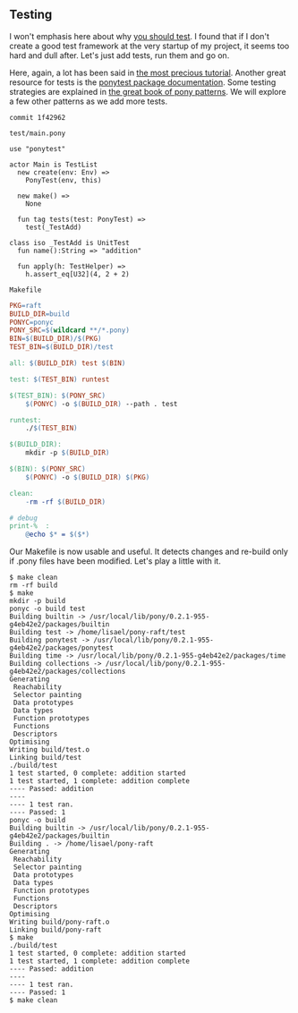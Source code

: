 ## Testing

I won't emphasis here about why [you should
test](https://www.google.fr/search?q=why+should+i+unittest). I found that if I
don't create a good test framework at the very startup of my project, it seems
too hard and dull after. Let's just add tests, run them and go on.

Here, again, a lot has been said in [the most precious
tutorial](http://tutorial.ponylang.org/testing/ponytest.html). Another great
resource for tests is the [ponytest package
documentation](http://www.ponylang.org/ponyc/ponytest--index/). Some testing
strategies are explained in [the great book of pony
patterns](http://patterns.ponylang.org/testing/). We will explore a few other
patterns as we add more tests.

`commit 1f42962`

`test/main.pony`

```  pony
use "ponytest"

actor Main is TestList
  new create(env: Env) =>
    PonyTest(env, this)

  new make() =>
    None

  fun tag tests(test: PonyTest) =>
    test(_TestAdd)

class iso _TestAdd is UnitTest
  fun name():String => "addition"

  fun apply(h: TestHelper) =>
    h.assert_eq[U32](4, 2 + 2)
```

`Makefile`

``` Makefile
PKG=raft
BUILD_DIR=build
PONYC=ponyc
PONY_SRC=$(wildcard **/*.pony)
BIN=$(BUILD_DIR)/$(PKG)
TEST_BIN=$(BUILD_DIR)/test

all: $(BUILD_DIR) test $(BIN)

test: $(TEST_BIN) runtest

$(TEST_BIN): $(PONY_SRC)
	$(PONYC) -o $(BUILD_DIR) --path . test

runtest:
	./$(TEST_BIN)

$(BUILD_DIR):
	mkdir -p $(BUILD_DIR)

$(BIN): $(PONY_SRC) 
	$(PONYC) -o $(BUILD_DIR) $(PKG)

clean:
	-rm -rf $(BUILD_DIR)

# debug
print-%  :
	@echo $* = $($*)
```

Our Makefile is now usable and useful. It detects changes and re-build only if
.pony files have been modified. Let's play a little with it.

```
$ make clean
rm -rf build
$ make
mkdir -p build
ponyc -o build test
Building builtin -> /usr/local/lib/pony/0.2.1-955-g4eb42e2/packages/builtin
Building test -> /home/lisael/pony-raft/test
Building ponytest -> /usr/local/lib/pony/0.2.1-955-g4eb42e2/packages/ponytest
Building time -> /usr/local/lib/pony/0.2.1-955-g4eb42e2/packages/time
Building collections -> /usr/local/lib/pony/0.2.1-955-g4eb42e2/packages/collections
Generating
 Reachability
 Selector painting
 Data prototypes
 Data types
 Function prototypes
 Functions
 Descriptors
Optimising
Writing build/test.o
Linking build/test
./build/test
1 test started, 0 complete: addition started
1 test started, 1 complete: addition complete
---- Passed: addition
----
---- 1 test ran.
---- Passed: 1
ponyc -o build
Building builtin -> /usr/local/lib/pony/0.2.1-955-g4eb42e2/packages/builtin
Building . -> /home/lisael/pony-raft
Generating
 Reachability
 Selector painting
 Data prototypes
 Data types
 Function prototypes
 Functions
 Descriptors
Optimising
Writing build/pony-raft.o
Linking build/pony-raft
$ make
./build/test
1 test started, 0 complete: addition started
1 test started, 1 complete: addition complete
---- Passed: addition
----
---- 1 test ran.
---- Passed: 1
$ make clean
```
